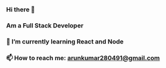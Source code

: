 ### Hi there 👋
### Am a Full Stack Developer
### 🌱 I’m currently learning React and Node
### 📫 How to reach me: arunkumar280491@gmail.com
<!--
**Arunk28/Arunk28** is a ✨ _special_ ✨ repository because its `README.md` (this file) appears on your GitHub profile.

Here are some ideas to get you started:

- 🔭 I’m currently working on ...

- 👯 I’m looking to collaborate on ...
- 🤔 I’m looking for help with ...
- 💬 Ask me about ...

- 😄 Pronouns: ...
- ⚡ Fun fact: ...


<a href="https://github.com">
  <img align="left" src="https://github-readme-stats.vercel.app/api?username=Arunk28&hide=stars&count_private=true&show_icons=true" />
</a>
<a href="https://github.com">
  <img align="left" src="https://github-readme-stats.vercel.app/api/top-langs/?username=Arunk28" />
</a>
-->
